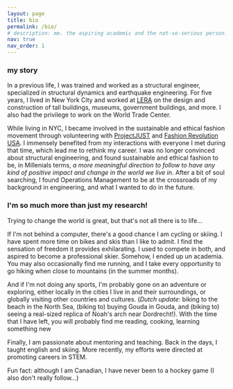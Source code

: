 ```yaml
---
layout: page
title: bio
permalink: /bio/
# description: me. the aspiring academic and the not-so-serious person.
nav: true
nav_order: 1
---
```

### my story
In a previous life, I was trained and worked as a structural engineer, specialized in structural dynamics and earthquake engineering. <!--My previous research was concerned with geometrically (and thus structurally) asymmetric buildings and how they behave under seismic loading.-->For five years, I lived in New York City and worked at [LERA](https://www.lera.com) on the design and construction of tall buildings, museums, government buildings, and more. I also had the privilege to work on the World Trade Center.

While living in NYC, I became involved in the sustainable and ethical fashion movement through volunteering with [ProjectJUST](http://www.projectjust.com) and [Fashion Revolution USA](https://www.fashionrevolution.org/north-america/usa/). I immensely benefited from my interactions with everyone I met during that time, which lead me to rethink my career. I was no longer convinced about structural engineering, and found sustainable and ethical fashion to be, in Millenials terms, *a more meaningful direction to follow to have any kind of positive impact and change in the world we live in*. After a bit of soul searching, I found Operations Management to be at the crossroads of my background in engineering, and what I wanted to do in the future.


### I'm so much more than just my research!
Trying to change the world is great, but that's not all there is to life...
<!-- 
and pushing the boundaries of science 
It is all too easy to get absorbed in your work, but it usually never results in anything good. I have been a victim of it in NYC, and again during my PhD (thanks to COVID lockdown, it was too easy to spend "just another hour" working). -->

If I'm not behind a computer, there's a good chance I am cycling or skiing. I have spent more time on bikes and skis than I like to admit. I find the sensation of freedom it provides exhilarating. I used to compete in both, and aspired to become a professional skier. Somehow, I ended up un academia.
You may also occasionally find me running, and I take every opportunity to go hiking when close to mountains (in the summer months).

<!-- Second to sports is cooking. To me, it is more than just a time to eat, they bring people together. I love to host, take the time to cook a good meal and everything around it: presentation, wine pairing (I like to pretend I know about wine), etc. -->
And if I'm not doing any sports, I'm probably gone on an adventure or exploring, either locally in the cities I live in and their surroundings, or globally visiting other countries and cultures. (*Dutch update:* biking to the beach in the North Sea, (biking to) buying Gouda in Gouda, and (biking to) seeing a real-sized replica of Noah's arch near Dordrecht!). With the time that I have left, you will probably find me reading, cooking, learning something new

Finally, I am passionate about mentoring and teaching. Back in the days, I taught english and skiing. More recently, my efforts were directed at promoting careers in STEM.

Fun fact: although I am Canadian, I have never been to a hockey game (I also don't really follow...)
